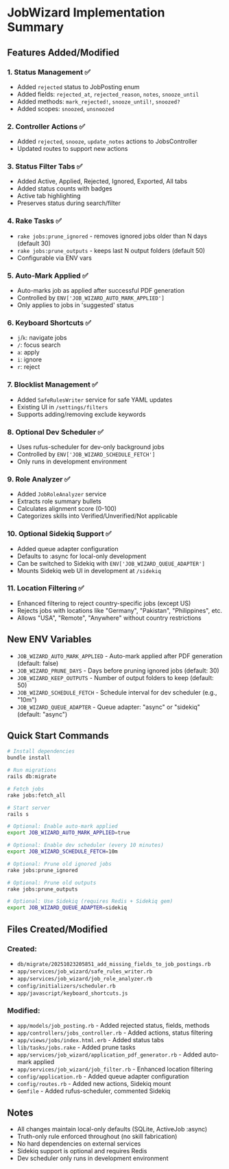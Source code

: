 # JobWizard Implementation Summary

## Features Added/Modified

### 1. Status Management ✅
- Added `rejected` status to JobPosting enum
- Added fields: `rejected_at`, `rejected_reason`, `notes`, `snooze_until`
- Added methods: `mark_rejected!`, `snooze_until!`, `snoozed?`
- Added scopes: `snoozed`, `unsnoozed`

### 2. Controller Actions ✅
- Added `rejected`, `snooze`, `update_notes` actions to JobsController
- Updated routes to support new actions

### 3. Status Filter Tabs ✅
- Added Active, Applied, Rejected, Ignored, Exported, All tabs
- Added status counts with badges
- Active tab highlighting
- Preserves status during search/filter

### 4. Rake Tasks ✅
- `rake jobs:prune_ignored` - removes ignored jobs older than N days (default 30)
- `rake jobs:prune_outputs` - keeps last N output folders (default 50)
- Configurable via ENV vars

### 5. Auto-Mark Applied ✅
- Auto-marks job as applied after successful PDF generation
- Controlled by `ENV['JOB_WIZARD_AUTO_MARK_APPLIED']`
- Only applies to jobs in 'suggested' status

### 6. Keyboard Shortcuts ✅
- `j`/`k`: navigate jobs
- `/`: focus search
- `a`: apply
- `i`: ignore
- `r`: reject

### 7. Blocklist Management ✅
- Added `SafeRulesWriter` service for safe YAML updates
- Existing UI in `/settings/filters`
- Supports adding/removing exclude keywords

### 8. Optional Dev Scheduler ✅
- Uses rufus-scheduler for dev-only background jobs
- Controlled by `ENV['JOB_WIZARD_SCHEDULE_FETCH']`
- Only runs in development environment

### 9. Role Analyzer ✅
- Added `JobRoleAnalyzer` service
- Extracts role summary bullets
- Calculates alignment score (0-100)
- Categorizes skills into Verified/Unverified/Not applicable

### 10. Optional Sidekiq Support ✅
- Added queue adapter configuration
- Defaults to :async for local-only development
- Can be switched to Sidekiq with `ENV['JOB_WIZARD_QUEUE_ADAPTER']`
- Mounts Sidekiq web UI in development at `/sidekiq`

### 11. Location Filtering ✅
- Enhanced filtering to reject country-specific jobs (except US)
- Rejects jobs with locations like "Germany", "Pakistan", "Philippines", etc.
- Allows "USA", "Remote", "Anywhere" without country restrictions

## New ENV Variables

- `JOB_WIZARD_AUTO_MARK_APPLIED` - Auto-mark applied after PDF generation (default: false)
- `JOB_WIZARD_PRUNE_DAYS` - Days before pruning ignored jobs (default: 30)
- `JOB_WIZARD_KEEP_OUTPUTS` - Number of output folders to keep (default: 50)
- `JOB_WIZARD_SCHEDULE_FETCH` - Schedule interval for dev scheduler (e.g., "10m")
- `JOB_WIZARD_QUEUE_ADAPTER` - Queue adapter: "async" or "sidekiq" (default: "async")

## Quick Start Commands

```bash
# Install dependencies
bundle install

# Run migrations
rails db:migrate

# Fetch jobs
rake jobs:fetch_all

# Start server
rails s

# Optional: Enable auto-mark applied
export JOB_WIZARD_AUTO_MARK_APPLIED=true

# Optional: Enable dev scheduler (every 10 minutes)
export JOB_WIZARD_SCHEDULE_FETCH=10m

# Optional: Prune old ignored jobs
rake jobs:prune_ignored

# Optional: Prune old outputs
rake jobs:prune_outputs

# Optional: Use Sidekiq (requires Redis + Sidekiq gem)
export JOB_WIZARD_QUEUE_ADAPTER=sidekiq
```

## Files Created/Modified

### Created:
- `db/migrate/20251023205851_add_missing_fields_to_job_postings.rb`
- `app/services/job_wizard/safe_rules_writer.rb`
- `app/services/job_wizard/job_role_analyzer.rb`
- `config/initializers/scheduler.rb`
- `app/javascript/keyboard_shortcuts.js`

### Modified:
- `app/models/job_posting.rb` - Added rejected status, fields, methods
- `app/controllers/jobs_controller.rb` - Added actions, status filtering
- `app/views/jobs/index.html.erb` - Added status tabs
- `lib/tasks/jobs.rake` - Added prune tasks
- `app/services/job_wizard/application_pdf_generator.rb` - Added auto-mark applied
- `app/services/job_wizard/job_filter.rb` - Enhanced location filtering
- `config/application.rb` - Added queue adapter configuration
- `config/routes.rb` - Added new actions, Sidekiq mount
- `Gemfile` - Added rufus-scheduler, commented Sidekiq

## Notes

- All changes maintain local-only defaults (SQLite, ActiveJob :async)
- Truth-only rule enforced throughout (no skill fabrication)
- No hard dependencies on external services
- Sidekiq support is optional and requires Redis
- Dev scheduler only runs in development environment

